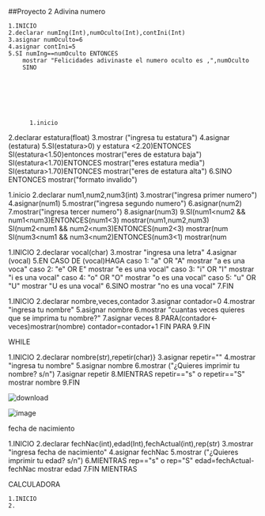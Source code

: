 ##Proyecto 2 Adivina numero

	1.INICIO
	2.declarar numIng(Int),numOculto(Int),contIni(Int)
	3.asignar numOculto=6
	4.asignar contIni=5
	5.SI numIng==numOculto ENTONCES
		mostrar "Felicidades adivinaste el numero oculto es ,",numOculto
		SINO 







          1.inicio
2.declarar estatura(float)
3.mostrar ("ingresa tu estatura")
4.asignar (estatura)
5.SI(estatura>0) y estatura <2.20)ENTONCES
     SI(estatura<1.50)entonces
     mostrar("eres de estatura baja")
     SI(estatura<1.70)ENTONCES
     mostrar("eres estatura media")
     SI(estatura>1.70)ENTONCES
     mostrar("eres de estatura alta")
6.SINO ENTONCES
     mostrar("formato invalido")





1.inicio
2.declarar num1,num2,num3(int)
3.mostrar("ingresa primer numero")
4.asignar(num1)
5.mostrar("ingresa segundo numero")
6.asignar(num2)
7.mostrar("ingresa tercer numero")
8.asignar(num3)
9.SI(num1<num2 && num1<num3)ENTONCES(num1<3)
     mostrar(num1,num2,num3)
  SI(num2<num1 && num2<num3)ENTONCES(num2<3)
     mostrar(num
SI(num3<num1 && num3<num2)ENTONCES(num3<1)
  mostrar(num













1.INICIO
2.declarar vocal(char)
3.mostrar "ingresa una letra"
4.asignar (vocal)
5.EN CASO DE (vocal)HAGA
  caso 1: "a" OR "A"
  mostrar "a es una voca"
  caso 2: "e" OR E"
  mostrar "e es una vocal"
  caso 3: "i" OR "I"
  mostrar "i es una vocal"
  caso 4: "o" OR "O"
  mostrar "o es una vocal"
  caso 5: "u" OR "U"
  mostrar "U es una vocal"
6.SINO
mostrar "no es una vocal"
7.FIN







1.INICIO
2.declarar nombre,veces,contador
3.asignar contador=0
4.mostrar "ingresa tu nombre"
5.asignar nombre
6.mostrar "cuantas veces quieres que se imprima tu nombre?"
7.asignar veces
8.PARA(contador<-veces)mostrar(nombre)
	contador=contador+1
	FIN PARA
9.FIN





WHILE


1.INICIO
2.declarar nombre(str),repetir(char)}
3.asignar repetir=""
4.mostrar "ingresa tu nombre"
5.asignar nombre
6.mostrar ("¿Quieres imprimir tu nombre? s/n")
7.asignar repetir
8.MIENTRAS repetir=="s" o repetir=="S" mostrar nombre
9.FIN




![download](https://user-images.githubusercontent.com/111524802/187961008-ac10eafb-b8f7-4af9-b871-23d4caed3574.png)

![image](https://user-images.githubusercontent.com/111524802/187961064-07caa7b2-c235-481a-b627-f30e0e874f16.png)




fecha de nacimiento

1.INICIO
2.declarar fechNac(int),edad(Int),fechActual(int),rep(str)
3.mostrar "ingresa fecha de nacimiento"
4.asignar fechNac
5.mostrar ("¿Quieres imprimir tu edad? s/n")
6.MIENTRAS rep=="s" o rep="S"
  edad=fechActual-fechNac mostrar edad
7.FIN MIENTRAS

        




CALCULADORA

	1.INICIO
	2.








